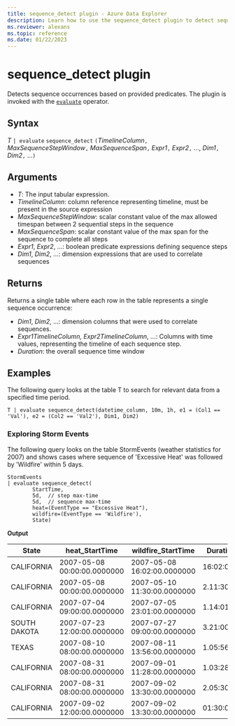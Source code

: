 ```yaml
---
title: sequence_detect plugin - Azure Data Explorer
description: Learn how to use the sequence_detect plugin to detect sequence occurrences based on provided predicates.
ms.reviewer: alexans
ms.topic: reference
ms.date: 01/22/2023
---
```

# sequence_detect plugin

Detects sequence occurrences based on provided predicates. The plugin is invoked with the [`evaluate`](evaluateoperator.md) operator.

## Syntax

*T* `| evaluate` `sequence_detect` `(`*TimelineColumn*`,` *MaxSequenceStepWindow*`,` *MaxSequenceSpan*`,` *Expr1*`,` *Expr2*`,` ..., *Dim1*`,` *Dim2*`,` ...`)`

## Arguments

* *T*: The input tabular expression.
* *TimelineColumn*: column reference representing timeline, must be present in the source expression
* *MaxSequenceStepWindow*: scalar constant value of the max allowed timespan between 2 sequential steps in the sequence
* *MaxSequenceSpan*: scalar constant value of the max span for the sequence to complete all steps
* *Expr1*, *Expr2*, ...: boolean predicate expressions defining sequence steps
* *Dim1*, *Dim2*, ...: dimension expressions that are used to correlate sequences

## Returns

Returns a single table where each row in the table represents a single sequence occurrence:

* *Dim1*, *Dim2*, ...: dimension columns that were used to correlate sequences.
* *Expr1*_*TimelineColumn*, *Expr2*_*TimelineColumn*, ...: Columns with time values, representing the timeline of each sequence step.
* *Duration*: the overall sequence time window

## Examples

The following query looks at the table T to search for relevant data from a specified time period.

```kusto
T | evaluate sequence_detect(datetime_column, 10m, 1h, e1 = (Col1 == 'Val'), e2 = (Col2 == 'Val2'), Dim1, Dim2)
```

### Exploring Storm Events

The following query looks on the table StormEvents (weather statistics for 2007) and shows cases where sequence of 'Excessive Heat' was followed by 'Wildfire' within 5 days.

<!-- csl: https://help.kusto.windows.net/Samples -->
```kusto
StormEvents
| evaluate sequence_detect(
        StartTime,
        5d,  // step max-time
        5d,  // sequence max-time
        heat=(EventType == "Excessive Heat"), 
        wildfire=(EventType == 'Wildfire'), 
        State)
```

**Output**

|State|heat_StartTime|wildfire_StartTime|Duration|
|---|---|---|---|
|CALIFORNIA|2007-05-08 00:00:00.0000000|2007-05-08 16:02:00.0000000|16:02:00|
|CALIFORNIA|2007-05-08 00:00:00.0000000|2007-05-10 11:30:00.0000000|2.11:30:00|
|CALIFORNIA|2007-07-04 09:00:00.0000000|2007-07-05 23:01:00.0000000|1.14:01:00|
|SOUTH DAKOTA|2007-07-23 12:00:00.0000000|2007-07-27 09:00:00.0000000|3.21:00:00|
|TEXAS|2007-08-10 08:00:00.0000000|2007-08-11 13:56:00.0000000|1.05:56:00|
|CALIFORNIA|2007-08-31 08:00:00.0000000|2007-09-01 11:28:00.0000000|1.03:28:00|
|CALIFORNIA|2007-08-31 08:00:00.0000000|2007-09-02 13:30:00.0000000|2.05:30:00|
|CALIFORNIA|2007-09-02 12:00:00.0000000|2007-09-02 13:30:00.0000000|01:30:00|
